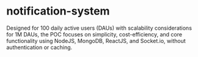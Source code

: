 # notification-system
Designed for 100 daily active users (DAUs) with scalability considerations for 1M DAUs, the POC focuses on simplicity, cost-efficiency, and core functionality using NodeJS, MongoDB, ReactJS, and Socket.io, without authentication or caching.
